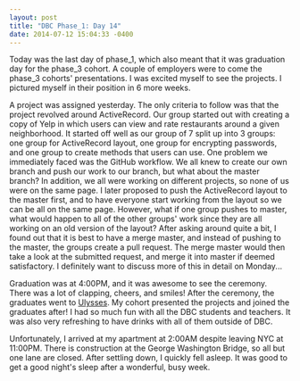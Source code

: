 ```yaml
---
layout: post
title: "DBC Phase_1: Day 14"
date: 2014-07-12 15:04:33 -0400
---
```


Today was the last day of phase_1, which also meant that it was graduation day for the phase_3 cohort. A couple of employers were to come the phase_3 cohorts' presentations. I was excited myself to see the projects. I pictured myself in their position in 6 more weeks.

<!--more-->

A project was assigned yesterday. The only criteria to follow was that the project revolved around ActiveRecord. Our group started out with creating a copy of Yelp in which users can view and rate restaurants around a given neighborhood. It started off well as our group of 7 split up into 3 groups: one group for ActiveRecord layout, one group for encrypting passwords, and one group to create methods that users can use. One problem we immediately faced was the GitHub workflow. We all knew to create our own branch and push our work to our branch, but what about the master branch? In addition, we all were working on different projects, so none of us were on the same page. I later proposed to push the ActiveRecord layout to the master first, and to have everyone start working from the layout so we can be all on the same page. However, what if one group pushes to master, what would happen to all of the other groups' work since they are all working on an old version of the layout? After asking around quite a bit, I found out that it is best to have a merge master, and instead of pushing to the master, the groups create a pull request. The merge master would then take a look at the submitted request, and merge it into master if deemed satisfactory. I definitely want to discuss more of this in detail on Monday...

Graduation was at 4:00PM, and it was awesome to see the ceremony. There was a lot of clapping, cheers, and smiles! After the ceremony, the graduates went to [Ulysses](http://www.yelp.com/biz/ulysses-folk-house-new-york-2). My cohort presented the projects and joined the graduates after! I had so much fun with all the DBC students and teachers. It was also very refreshing to have drinks with all of them outside of DBC.

Unfortunately, I arrived at my apartment at 2:00AM despite leaving NYC at 11:00PM. There is construction at the George Washington Bridge, so all but one lane are closed. After settling down, I quickly fell asleep. It was good to get a good night's sleep after a wonderful, busy week.